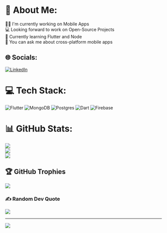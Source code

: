 # 💫 About Me:
🧑‍💻 I'm currently working on Mobile Apps<br>💻 Looking forward to work on Open-Source Projects<br>🌱 Currently learning Flutter and Node<br>💬 You can ask me about cross-platform mobile apps<br>


## 🌐 Socials:
[![LinkedIn](https://img.shields.io/badge/LinkedIn-%230077B5.svg?logo=linkedin&logoColor=white)](https://linkedin.com/in/https://www.linkedin.com/in/abhishek-saini-9885941bb/) 

# 💻 Tech Stack:
![Flutter](https://img.shields.io/badge/Flutter-%2302569B.svg?style=for-the-badge&logo=Flutter&logoColor=white) ![MongoDB](https://img.shields.io/badge/MongoDB-%234ea94b.svg?style=for-the-badge&logo=mongodb&logoColor=white) ![Postgres](https://img.shields.io/badge/postgres-%23316192.svg?style=for-the-badge&logo=postgresql&logoColor=white) ![Dart](https://img.shields.io/badge/dart-%230175C2.svg?style=for-the-badge&logo=dart&logoColor=white) ![Firebase](https://img.shields.io/badge/firebase-%23039BE5.svg?style=for-the-badge&logo=firebase)
# 📊 GitHub Stats:
![](https://github-readme-stats.vercel.app/api?username=Abhisheksainii&theme=dark&hide_border=false&include_all_commits=true&count_private=true)<br/>
![](https://github-readme-streak-stats.herokuapp.com/?user=Abhisheksainii&theme=dark&hide_border=false)<br/>
![](https://github-readme-stats.vercel.app/api/top-langs/?username=Abhisheksainii&theme=dark&hide_border=false&include_all_commits=true&count_private=true&layout=compact)

## 🏆 GitHub Trophies
![](https://github-profile-trophy.vercel.app/?username=Abhisheksainii&theme=radical&no-frame=false&no-bg=true&margin-w=4)

### ✍️ Random Dev Quote
![](https://quotes-github-readme.vercel.app/api?type=horizontal&theme=radical)

---
[![](https://visitcount.itsvg.in/api?id=Abhisheksainii&icon=6&color=0)](https://visitcount.itsvg.in)

<!-- Proudly created with GPRM ( https://gprm.itsvg.in ) -->